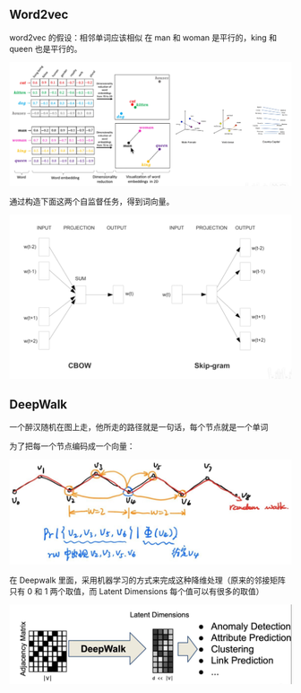 ## Word2vec
word2vec 的假设：相邻单词应该相似
在 man 和 woman 是平行的，king 和 queen 也是平行的。

![800](4%20DeepWalk/image-20240624200843004.png)

通过构造下面这两个自监督任务，得到词向量。

![800](4%20DeepWalk/image-20240624201105438.png)

## DeepWalk
一个醉汉随机在图上走，他所走的路径就是一句话，每个节点就是一个单词

为了把每一个节点编码成一个向量：

![](4%20DeepWalk/image-20240624201513569.png)

在 Deepwalk 里面，采用机器学习的方式来完成这种降维处理（原来的邻接矩阵只有 0 和 1 两个取值，而 Latent Dimensions 每个值可以有很多的取值） 
 
![](4%20DeepWalk/image-20240624201749085.png)


